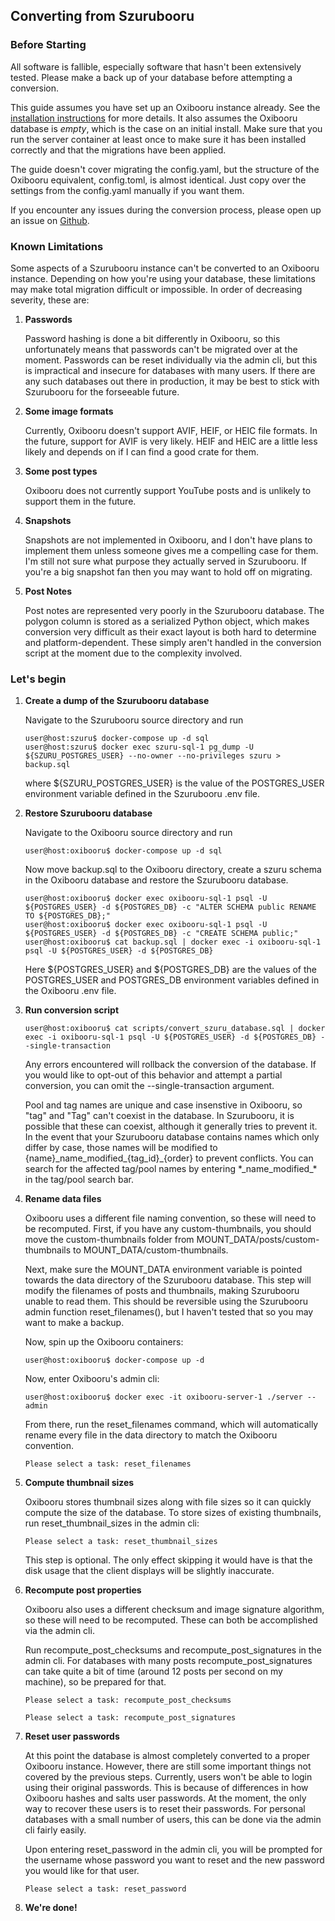 ## Converting from Szurubooru

### Before Starting
All software is fallible, especially software that hasn't been extensively
tested. Please make a back up of your database before attempting a conversion.

This guide assumes you have set up an Oxibooru instance already. See the 
[installation instructions](INSTALL.md) for more details. It also assumes
the Oxibooru database is _empty_, which is the case on an initial install.
Make sure that you run the server container at least once to make sure
it has been installed correctly and that the migrations have been applied.

The guide doesn't cover migrating the config.yaml, but the structure of
the Oxibooru equivalent, config.toml, is almost identical. Just copy over the
settings from the config.yaml manually if you want them.

If you encounter any issues during the conversion process, please open up an
issue on [Github](https://github.com/liamw1/oxibooru/issues).

### Known Limitations
Some aspects of a Szurubooru instance can't be converted to an Oxibooru
instance. Depending on how you're using your database, these limitations may
make total migration difficult or impossible. In order of decreasing severity,
these are:

1. **Passwords**

    Password hashing is done a bit differently in Oxibooru,
    so this unfortunately means that passwords can't be migrated over at the
    moment. Passwords can be reset individually via the admin cli, but this is
    impractical and insecure for databases with many users. If there are any 
    such databases out there in production, it may be best to stick with
    Szurubooru for the forseeable future.
    
2. **Some image formats**
    
    Currently, Oxibooru doesn't support AVIF, HEIF, or HEIC file formats.
    In the future, support for AVIF is very likely. HEIF and HEIC are a little
    less likely and depends on if I can find a good crate for them.

3. **Some post types**

    Oxibooru does not currently support YouTube posts and is unlikely to
    support them in the future.

4. **Snapshots**

    Snapshots are not implemented in Oxibooru, and I don't have plans to
    implement them unless someone gives me a compelling case for them. I'm still
    not sure what purpose they actually served in Szurubooru. If you're a big
    snapshot fan then you may want to hold off on migrating.

5. **Post Notes**
    
    Post notes are represented very poorly in the Szurubooru database. The
    polygon column is stored as a serialized Python object, which makes
    conversion very difficult as their exact layout is both hard to determine
    and platform-dependent. These simply aren't handled in the conversion script
    at the moment due to the complexity involved.

### Let's begin
1. **Create a dump of the Szurubooru database**

    Navigate to the Szurubooru source directory and run
    ```console
    user@host:szuru$ docker-compose up -d sql
    user@host:szuru$ docker exec szuru-sql-1 pg_dump -U ${SZURU_POSTGRES_USER} --no-owner --no-privileges szuru > backup.sql
    ```
    where ${SZURU_POSTGRES_USER} is the value of the POSTGRES_USER environment
    variable defined in the Szurubooru .env file.
    
2. **Restore Szurubooru database**
    
    Navigate to the Oxibooru source directory and run
    ```console
    user@host:oxibooru$ docker-compose up -d sql
    ```
    Now move backup.sql to the Oxibooru directory, create a szuru schema in 
    the Oxibooru database and restore the Szurubooru database.
    ```console
    user@host:oxibooru$ docker exec oxibooru-sql-1 psql -U ${POSTGRES_USER} -d ${POSTGRES_DB} -c "ALTER SCHEMA public RENAME TO ${POSTGRES_DB};"
    user@host:oxibooru$ docker exec oxibooru-sql-1 psql -U ${POSTGRES_USER} -d ${POSTGRES_DB} -c "CREATE SCHEMA public;"
    user@host:oxibooru$ cat backup.sql | docker exec -i oxibooru-sql-1 psql -U ${POSTGRES_USER} -d ${POSTGRES_DB}
    ```
    Here ${POSTGRES_USER} and ${POSTGRES_DB} are the values of the
    POSTGRES_USER and POSTGRES_DB environment variables defined in the 
    Oxibooru .env file.
    
3. **Run conversion script**
    ```console
    user@host:oxibooru$ cat scripts/convert_szuru_database.sql | docker exec -i oxibooru-sql-1 psql -U ${POSTGRES_USER} -d ${POSTGRES_DB} --single-transaction
    ```
    Any errors encountered will rollback the conversion of the database. If you 
    would like to opt-out of this behavior and attempt a partial conversion, you
    can omit the --single-transaction argument.

    Pool and tag names are unique and case insenstive in Oxibooru, so "tag" 
    and "Tag" can't coexist in the database. In Szurubooru, it is possible
    that these can coexist, although it generally tries to prevent it. In the
    event that your Szurubooru database contains names which only differ by 
    case, those names will be modified to {name}\_name\_modified\_{tag_id}\_{order}
    to prevent conflicts. You can search for the affected tag/pool names by 
    entering \*\_name_modified\_\* in the tag/pool search bar.

4. **Rename data files**

    Oxibooru uses a different file naming convention, so these will need to be 
    recomputed. First, if you have any custom-thumbnails, you should move the
    custom-thumbnails folder from MOUNT_DATA/posts/custom-thumbnails to
    MOUNT_DATA/custom-thumbnails. 

    Next, make sure the MOUNT_DATA environment variable is pointed towards the
    data directory of the Szurubooru database. This step will modify the
    filenames of posts and thumbnails, making Szurubooru unable to read them.
    This should be reversible using the Szurubooru admin function 
    reset_filenames(), but I haven't tested that so you may want to make a
    backup.

    Now, spin up the Oxibooru containers:
    ```console
    user@host:oxibooru$ docker-compose up -d
    ```
    Now, enter Oxibooru's admin cli:
    ```console
    user@host:oxibooru$ docker exec -it oxibooru-server-1 ./server --admin
    ```
    From there, run the reset_filenames command, which will automatically
    rename every file in the data directory to match the Oxibooru convention.
    ```console
    Please select a task: reset_filenames
    ```

5. **Compute thumbnail sizes**

    Oxibooru stores thumbnail sizes along with file sizes so it can quickly
    compute the size of the database. To store sizes of existing thumbnails,
    run reset_thumbnail_sizes in the admin cli:
    ```console
    Please select a task: reset_thumbnail_sizes
    ```

    This step is optional. The only effect skipping it would have is that
    the disk usage that the client displays will be slightly inaccurate.

6. **Recompute post properties**

    Oxibooru also uses a different checksum and image signature algorithm, so 
    these will need to be recomputed. These can both be accomplished via the 
    admin cli.
    
    Run recompute_post_checksums and recompute_post_signatures in the admin
    cli. For databases with many posts recompute_post_signatures can take quite 
    a bit of time (around 12 posts per second on my machine), so be prepared for
    that.
    ```console
    Please select a task: recompute_post_checksums
    ```
    ```console
    Please select a task: recompute_post_signatures
    ```
    
7. **Reset user passwords**

    At this point the database is almost completely converted to a proper
    Oxibooru instance. However, there are still some important things not
    covered by the previous steps. Currently, users won't be able to login using
    their original passwords. This is because of differences in how Oxibooru 
    hashes and salts user passwords. At the moment, the only way to recover 
    these users is to reset their passwords. For personal databases with a small
    number of users, this can be done via the admin cli fairly easily.
    
    Upon entering reset_password in the admin cli, you will be prompted for the
    username whose password you want to reset and the new password you would 
    like for that user.
    ```console
    Please select a task: reset_password
    ```
    
8. **We're done!**